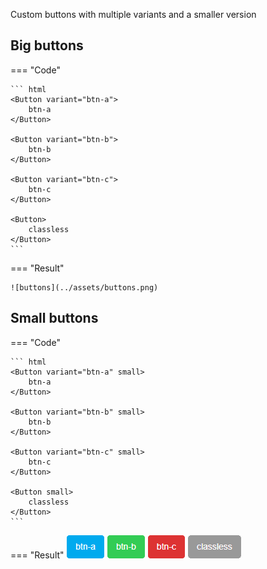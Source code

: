 Custom buttons with multiple variants and a smaller version

## Big buttons

=== "Code"

    ``` html
    <Button variant="btn-a">
        btn-a
    </Button>

    <Button variant="btn-b">
        btn-b
    </Button>

    <Button variant="btn-c">
        btn-c
    </Button>

    <Button>
        classless
    </Button>
    ```

=== "Result"

    ![buttons](../assets/buttons.png)

## Small buttons

=== "Code"

    ``` html
    <Button variant="btn-a" small>
        btn-a
    </Button>

    <Button variant="btn-b" small>
        btn-b
    </Button>

    <Button variant="btn-c" small>
        btn-c
    </Button>

    <Button small>
        classless
    </Button>
    ```

=== "Result"
    ![buttons](../assets/buttons-small.png)
